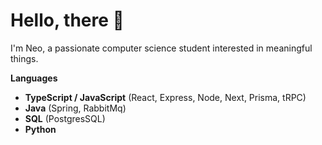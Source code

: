 # Hello, there 👋

I'm Neo, a passionate computer science student interested in meaningful things.


**Languages**
- **TypeScript / JavaScript**  (React, Express, Node, Next, Prisma, tRPC)
- **Java**  (Spring, RabbitMq)
- **SQL**  (PostgresSQL)
- **Python**

